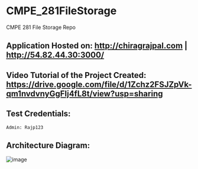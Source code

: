 # CMPE_281FileStorage
 CMPE 281 File Storage Repo
  
## Application Hosted on: http://chiragrajpal.com | http://54.82.44.30:3000/

## Video Tutorial of the Project Created: https://drive.google.com/file/d/1Zchz2FSJZpVk-qm1nvdvnyGgFIj4fL8t/view?usp=sharing

## Test Credentials:
```
Admin: Rajp123
```

## Architecture Diagram:
![image](https://user-images.githubusercontent.com/22998071/141849595-a9a32998-746a-4e40-a672-808e6e86db60.png)

